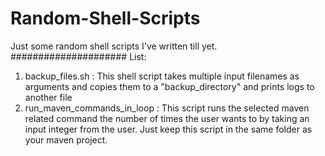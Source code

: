 # Random-Shell-Scripts
Just some random shell scripts I've written till yet.
#####################
List:
1) backup_files.sh : This shell script takes multiple input filenames as arguments and copies them to a "backup_directory" and prints logs to another file
2) run_maven_commands_in_loop : This script runs the selected maven related command the number of times the user wants to by taking an input integer from the user. Just keep this script in the same folder as your maven project.